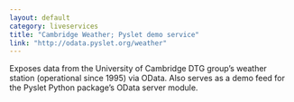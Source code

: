 ```yaml
---
layout: default
category: liveservices
title: "Cambridge Weather; Pyslet demo service"
link: "http://odata.pyslet.org/weather"
---
```

Exposes data from the University of Cambridge DTG group’s weather station (operational since 1995) via OData. Also serves as a demo feed for the Pyslet Python package’s OData server module.
